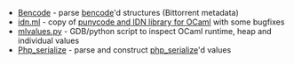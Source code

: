 * [Bencode](bencode.ml) - parse [bencode](http://www.bittorrent.org/beps/bep_0003.html)'d structures (Bittorrent metadata)
* [idn.ml](idn.ml) - copy of [punycode and IDN library for OCaml](http://caml.ru/~dima/ocaml/idn.ml) with some bugfixes
* [mlvalues.py](mlvalues.py) - GDB/python script to inspect OCaml runtime, heap and individual values
* [Php_serialize](php_serialize.ml) - parse and construct [php\_serialize](http://php.net/manual/en/function.serialize.php)'d values
